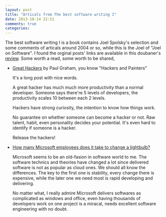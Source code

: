 ```yaml
---
layout: post
title: "Articals from The best software writing I"
date: 2013-10-14 22:51
comments: true
categories: 
---
```


The best software writing I is a book contains Joel Spolsky's selection and some comments of articals around 2004 or so, while this is the Joel of "Joel on Software". I found the orginal posts' links are available in this doubaner's [review](http://book.douban.com/review/1449189/). Some worth a read, some worth to be shared,

+ [Great Hackers](http://paulgraham.com/gh.html) by Paul Graham, you know "Hackers and Painters"

  It's a long post with nice words.

  A great hacker has much much more productivity than a normal developer. Someone says there're 5 levels of developers, the productivity scales 10 between each 2 levels.

  Hackers have strong curiosity, the intention to know how things work.

  No guarantee on whether someone can become a hacker or not. Raw talent, habit, even personality decides your potential. It's even hard to identify if someone is a hacker.

  Release the hackers!

<!-- more -->

+ [How many Microsoft employees does it take to change a lightbulb?](http://blogs.msdn.com/b/ericlippert/archive/2003/10/28/53298.aspx)

  Microsoft seems to be an old-fasion in software world to me. The software technics and theories have changed a lot since delivered software is not as popular as cloud ones. We should all know the differences. The key to the first one is stability, every change there is expensive, while the later one we need most is rapid developing and delivering.

  No matter what, I really admire Microsoft delivers softwares as complicated as windows and office, even having thousands of developers work on one project is a miracal, needs excellent software engineering with no doubt.

